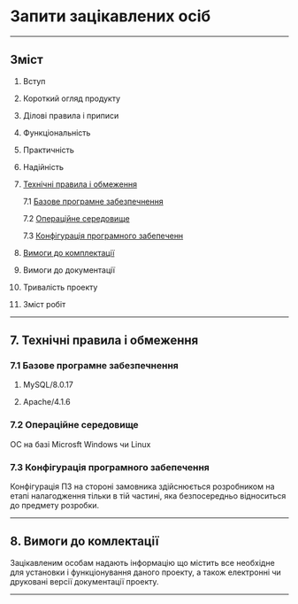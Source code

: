 # Запити зацікавлених осіб
***
## Зміст

1. Вступ
2. Короткий огляд продукту
3. Ділові правила і приписи
4. Функціональність
5. Практичність
6. Надійність
7. [Технічні правила і обмеження](https://github.com/MkZb/ODB/blob/Moroz/doc/requests.md#7-технічні-правила-і-обмеження)

    7.1 [Базове програмне забезпечнення](https://github.com/MkZb/ODB/blob/Moroz/doc/requests.md#71-базове-програмне-забезпечнення)
  
    7.2 [Операційне середовище](https://github.com/MkZb/ODB/blob/Moroz/doc/requests.md#72-операційне-середовище)
  
    7.3 [Конфігурація програмного забепеченн](https://github.com/MkZb/ODB/blob/Moroz/doc/requests.md#73-конфігурація-програмного-забепечення)
  
8. [Вимоги до комплектації](https://github.com/MkZb/ODB/blob/Moroz/doc/requests.md#8-вимоги-до-комлектації)
9. Вимоги до документації
10. Тривалість проекту
11. Зміст робіт
***
## 7. Технічні правила і обмеження

### 7.1 Базове програмне забезпечнення
  1. MySQL/8.0.17

  2. Apache/4.1.6

### 7.2 Операційне середовище

ОС на базі Microsft Windows чи Linux

### 7.3 Конфігурація програмного забепечення

Конфігурація ПЗ на стороні замовника здійснюється розробником на етапі налагодження тільки в тій частині, яка безпосередньо відноситься до предмету розробки.
***

## 8. Вимоги до комлектації

Зацікавленим особам надають інформацію що містить все необхідне для установки і функціонування даного проекту, а також електронні чи друковані версії документації проекту.
***
